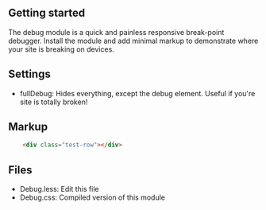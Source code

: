 ## Getting started

The debug module is a quick and painless responsive break-point debugger. Install the module and add minimal markup to demonstrate where your site is breaking on devices.

## Settings
  - fullDebug: Hides everything, except the debug element. Useful if you're site is totally broken!

## Markup

```html
    <div class="test-row"></div>
```

## Files
  - Debug.less: Edit this file
  - Debug.css: Compiled version of this module